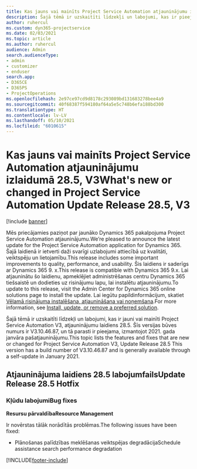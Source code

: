 ```yaml
---
title: Kas jauns vai mainīts Project Service Automation atjauninājumu izlaidumā 28.5, labojumfails, V3
description: Šajā tēmā ir uzskaitīti līdzekļi un labojumi, kas ir pieejami Project Service Automation, labojumfails 28.5, V3.
author: ruhercul
ms.custom: dyn365-projectservice
ms.date: 02/03/2021
ms.topic: article
ms.author: ruhercul
audience: Admin
search.audienceType:
- admin
- customizer
- enduser
search.app:
- D365CE
- D365PS
- ProjectOperations
ms.openlocfilehash: 2e97ce97cd9d8178c293089bd131683278bee4a9
ms.sourcegitcommit: 40f68387f594180af64a5e5c748b6efa188bd300
ms.translationtype: HT
ms.contentlocale: lv-LV
ms.lasthandoff: 05/10/2021
ms.locfileid: "6010615"
---
```

# <a name="whats-new-or-changed-in-project-service-automation-update-release-285-v3"></a><span data-ttu-id="b1d61-103">Kas jauns vai mainīts Project Service Automation atjauninājumu izlaidumā 28.5, V3</span><span class="sxs-lookup"><span data-stu-id="b1d61-103">What's new or changed in Project Service Automation Update Release 28.5, V3</span></span>

[!include [banner](../includes/psa-now-project-operations.md)]

<span data-ttu-id="b1d61-104">Mēs priecājamies paziņot par jaunāko Dynamics 365 pakalpojuma Project Service Automation atjauninājumu.</span><span class="sxs-lookup"><span data-stu-id="b1d61-104">We’re pleased to announce the latest update for the Project Service Automation application for Dynamics 365.</span></span> <span data-ttu-id="b1d61-105">Šajā laidienā ir ietverti daži svarīgi uzlabojumi attiecībā uz kvalitāti, veiktspēju un lietojamību.</span><span class="sxs-lookup"><span data-stu-id="b1d61-105">This release includes some important improvements to quality, performance, and usability.</span></span> <span data-ttu-id="b1d61-106">Šis laidiens ir saderīgs ar Dynamics 365 9. x.</span><span class="sxs-lookup"><span data-stu-id="b1d61-106">This release is compatible with Dynamics 365 9.x.</span></span> <span data-ttu-id="b1d61-107">Lai atjauninātu šo laidienu, apmeklējiet administrēšanas centru Dynamics 365 tiešsaistē un dodieties uz risinājumu lapu, lai instalētu atjauninājumu.</span><span class="sxs-lookup"><span data-stu-id="b1d61-107">To update to this release, visit the Admin Center for Dynamics 365 online solutions page to install the update.</span></span> <span data-ttu-id="b1d61-108">Lai iegūtu papildinformācijum, skatiet [Vēlamā risinājuma instalēšana, atjaunināšana vai noņemšana](/power-platform/admin/install-remove-preferred-solution).</span><span class="sxs-lookup"><span data-stu-id="b1d61-108">For more information, see [Install, update, or remove a preferred solution](/power-platform/admin/install-remove-preferred-solution).</span></span>

<span data-ttu-id="b1d61-109">Šajā tēmā ir uzskaitīti līdzekļi un labojumi, kas ir jauni vai mainīti Project Service Automation V3, atjauninājumu laidiens 28.5. Šīs versijas būves numurs ir V3.10.46.87, un tā parasti ir pieejama, izmantojot 2021. gada janvāra pašatjauninājumu.</span><span class="sxs-lookup"><span data-stu-id="b1d61-109">This topic lists the features and fixes that are new or changed for Project Service Automation V3, Update Release 28.5 This version has a build number of V3.10.46.87 and is generally available through a self-update in January 2021.</span></span>

## <a name="update-release-285-hotfix"></a><span data-ttu-id="b1d61-110">Atjauninājuma laidiens 28.5 labojumfails</span><span class="sxs-lookup"><span data-stu-id="b1d61-110">Update Release 28.5 Hotfix</span></span>

### <a name="bug-fixes"></a><span data-ttu-id="b1d61-111">Kļūdu labojumi</span><span class="sxs-lookup"><span data-stu-id="b1d61-111">Bug fixes</span></span>

<span data-ttu-id="b1d61-112">**Resursu pārvaldība**</span><span class="sxs-lookup"><span data-stu-id="b1d61-112">**Resource Management**</span></span>

<span data-ttu-id="b1d61-113">Ir novērstas tālāk norādītās problēmas.</span><span class="sxs-lookup"><span data-stu-id="b1d61-113">The following issues have been fixed:</span></span>

- <span data-ttu-id="b1d61-114">Plānošanas palīdzības meklēšanas veiktspējas degradācija</span><span class="sxs-lookup"><span data-stu-id="b1d61-114">Schedule assistance search performance degradation</span></span>



[!INCLUDE[footer-include](../includes/footer-banner.md)]